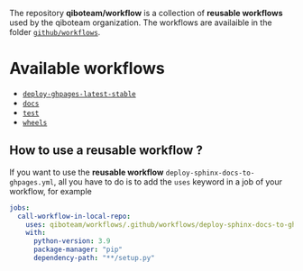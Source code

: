 The repository **qiboteam/workflow** is a collection of **reusable workflows**
used by the qiboteam organization. The workflows are availaible in the folder
[`github/workflows`](https://github.com/qiboteam/workflows/tree/main/.github/workflows).

# Available workflows

- [`deploy-ghpages-latest-stable`](./deploy-ghpages-latest-stable.md)
- [`docs`](./docs.md)
- [`test`](./test.md)
- [`wheels`](./wheels.md)

## How to use a reusable workflow ?

If you want to use the **reusable workflow**
`deploy-sphinx-docs-to-ghpages.yml`, all you have to do is to add the `uses`
keyword in a job of your workflow, for example

```yaml
jobs:
  call-workflow-in-local-repo:
    uses: qiboteam/workflows/.github/workflows/deploy-sphinx-docs-to-ghpages.yml@main
    with:
      python-version: 3.9
      package-manager: "pip"
      dependency-path: "**/setup.py"
```
